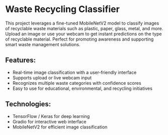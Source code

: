 # Waste Recycling Classifier

This project leverages a fine-tuned MobileNetV2 model to classify images of recyclable waste materials such as plastic, paper, glass, metal, and more. Upload an image or use your webcam to get instant predictions on the type of recyclable material. Perfect for promoting awareness and supporting smart waste management solutions.

## Features:
- Real-time image classification with a user-friendly interface
- Supports upload or live webcam input
- Recognizes multiple waste categories with confidence scores
- Easy to use for educational, environmental, and recycling initiatives

## Technologies:
- TensorFlow / Keras for deep learning
- Gradio for interactive web interface
- MobileNetV2 for efficient image classification
